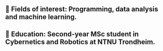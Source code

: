 
## 🙋 Fields of interest: Programming, data analysis and machine learning. 
## 🏦 Education: Second-year MSc student in Cybernetics and Robotics at NTNU Trondheim.


